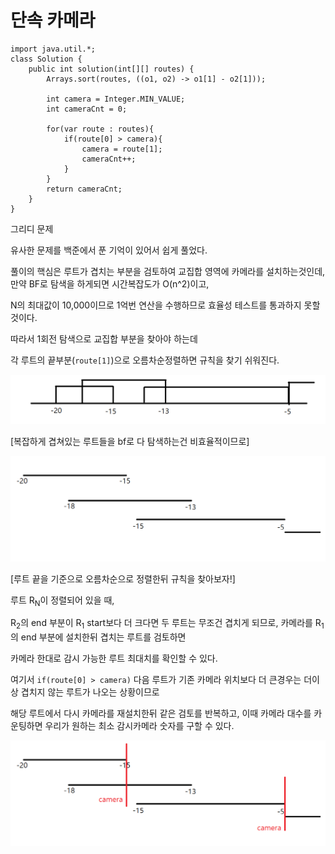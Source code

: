 # 단속 카메라    
    import java.util.*;
    class Solution {
        public int solution(int[][] routes) {
            Arrays.sort(routes, ((o1, o2) -> o1[1] - o2[1]));
    
            int camera = Integer.MIN_VALUE;
            int cameraCnt = 0;
    
            for(var route : routes){
                if(route[0] > camera){
                    camera = route[1];
                    cameraCnt++;
                }
            }
            return cameraCnt;
        }
    }
    
그리디 문제

유사한 문제를 백준에서 푼 기억이 있어서 쉽게 풀었다.

풀이의 핵심은 루트가 겹치는 부분을 검토하여 교집합 영역에 카메라를 설치하는것인데, 만약 BF로 탐색을 하게되면 시간복잡도가 O(n^2)이고, 

N의 최대값이 10,000이므로 1억번 연산을 수행하므로 효율성 테스트를 통과하지 못할 것이다.

따라서 1회전 탐색으로 교집합 부분을 찾아야 하는데

각 루트의 끝부분(`route[1]`)으로 오름차순정렬하면 규칙을 찾기 쉬워진다.

![첨부 이미지](https://github.com/jinia91/blogBackUp/blob/main/img/9df1a62c-f379-41d6-bba1-61e125836650.png?raw=true)

[복잡하게 겹쳐있는 루트들을 bf로 다 탐색하는건 비효율적이므로]

![첨부 이미지](https://github.com/jinia91/blogBackUp/blob/main/img/be10bb44-56da-49d0-8b91-bb0e560e1421.png?raw=true)

[루트 끝을 기준으로 오름차순으로 정렬한뒤 규칙을 찾아보자!]


루트 R<sub>N</Sub>이 정렬되어 있을 때,

R<sub>2</Sub>의 end 부분이 R<sub>1</Sub> start보다 더 크다면 두 루트는 무조건 겹치게 되므로, 카메라를 R<sub>1</Sub> 의 end 부분에 설치한뒤 겹치는 루트를 검토하면 

카메라 한대로 감시 가능한 루트 최대치를 확인할 수 있다.

여기서 `if(route[0] > camera)` 다음 루트가 기존 카메라 위치보다 더 큰경우는 더이상 겹치지 않는 루트가 나오는 상황이므로

해당 루트에서 다시 카메라를 재설치한뒤 같은 검토를 반복하고, 이때 카메라 대수를 카운팅하면 우리가 원하는 최소 감시카메라 숫자를 구할 수 있다.

![첨부 이미지](https://github.com/jinia91/blogBackUp/blob/main/img/504f9bdf-414f-4a24-9579-4bf20de7ea76.png?raw=true)